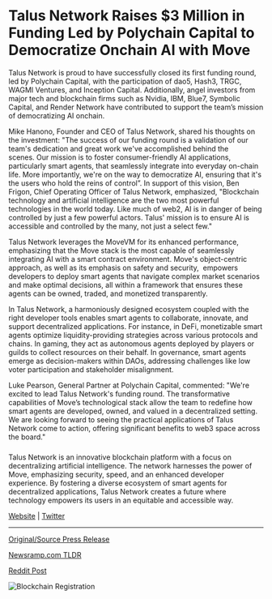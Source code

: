 # Talus Network Raises $3 Million in Funding Led by Polychain Capital to Democratize Onchain AI with Move

Talus Network is proud to have successfully closed its first funding round, led by Polychain Capital, with the participation of dao5, Hash3, TRGC, WAGMI Ventures, and Inception Capital. Additionally, angel investors from major tech and blockchain firms such as Nvidia, IBM, Blue7, Symbolic Capital, and Render Network have contributed to support the team’s mission of democratizing AI onchain.

Mike Hanono, Founder and CEO of Talus Network, shared his thoughts on the investment: "The success of our funding round is a validation of our team's dedication and great work we've accomplished behind the scenes. Our mission is to foster consumer-friendly AI applications, particularly smart agents, that seamlessly integrate into everyday on-chain life. More importantly, we're on the way to democratize AI, ensuring that it's the users who hold the reins of control”. In support of this vision, Ben Frigon, Chief Operating Officer of Talus Network, emphasized, "Blockchain technology and artificial intelligence are the two most powerful technologies in the world today. Like much of web2, AI is in danger of being controlled by just a few powerful actors. Talus' mission is to ensure AI is accessible and controlled by the many, not just a select few."

Talus Network leverages the MoveVM for its enhanced performance, emphasizing that the Move stack is the most capable of seamlessly integrating AI with a smart contract environment. Move's object-centric approach, as well as its emphasis on safety and security,  empowers developers to deploy smart agents that navigate complex market scenarios and make optimal decisions, all within a framework that ensures these agents can be owned, traded, and monetized transparently.

In Talus Network, a harmoniously designed ecosystem coupled with the right developer tools enables smart agents to collaborate, innovate, and support decentralized applications. For instance, in DeFi, monetizable smart agents optimize liquidity-providing strategies across various protocols and chains. In gaming, they act as autonomous agents deployed by players or guilds to collect resources on their behalf. In governance, smart agents emerge as decision-makers within DAOs, addressing challenges like low voter participation and stakeholder misalignment.

Luke Pearson, General Partner at Polychain Capital, commented: "We're excited to lead Talus Network's funding round. The transformative capabilities of Move’s technological stack allow the team to redefine how smart agents are developed, owned, and valued in a decentralized setting. We are looking forward to seeing the practical applications of Talus Network come to action, offering significant benefits to web3 space across the board."

###

Talus Network is an innovative blockchain platform with a focus on decentralizing artificial intelligence. The network harnesses the power of Move, emphasizing security, speed, and an enhanced developer experience. By fostering a diverse ecosystem of smart agents for decentralized applications, Talus Network creates a future where technology empowers its users in an equitable and accessible way.

[Website](https://talus.network/) | [Twitter](https://twitter.com/TalusNetwork) 

---

[Original/Source Press Release](https://blockchainwire.io/press-release/talus-network-raises-3-million-in-funding-led-by-polychain-capital-to-democratize-onchain-ai-with-move)
                    

[Newsramp.com TLDR](None) 



[Reddit Post](https://www.reddit.com/r/technology_press/comments/1b6rrbj/talus_network_closes_successful_funding_round_to/) 



![Blockchain Registration](https://cdn.newsramp.app/blockchainwire/qrcode/242/26/joinGMv1.webp)
